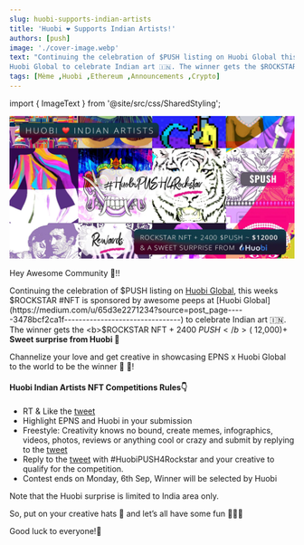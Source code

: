 ```yaml
---
slug: huobi-supports-indian-artists
title: 'Huobi ❤️ Supports Indian Artists!'
authors: [push]
image: './cover-image.webp'
text: "Continuing the celebration of $PUSH listing on Huobi Global this weeks $ROCKSTAR #NFT is sponsored by awesome peeps at 
Huobi Global to celebrate Indian art 🇮🇳. The winner gets the $ROCKSTAR NFT + 2400 $PUSH (~$12,000)+ Sweet surprise from Huobi 🎁"
tags: [Mème ,Huobi ,Ethereum ,Announcements ,Crypto]
---
```


import { ImageText } from '@site/src/css/SharedStyling';

![Cover Image of Huobi ❤️ Supports Indian Artists!](./cover-image.webp)

<!--truncate-->

Hey Awesome Community 👋!!

Continuing the celebration of $PUSH listing on [Huobi Global](https://medium.com/u/65d3e2271234?source=post_page-----3478bcf2ca1f--------------------------------), this weeks $ROCKSTAR #NFT is sponsored by awesome peeps at 
[Huobi Global](https://medium.com/u/65d3e2271234?source=post_page-----3478bcf2ca1f--------------------------------) to celebrate Indian art 🇮🇳. The winner gets the <b>$ROCKSTAR NFT + 2400 $PUSH </b>(~$12,000)+ <b>Sweet surprise from Huobi 🎁</b>

Channelize your love and get creative in showcasing EPNS x Huobi Global to the world to be the winner 💖 🤗!

#### Huobi Indian Artists NFT Competitions Rules👇

- RT & Like the [tweet](https://twitter.com/epnsproject/status/1432721552961904651?s=20)
- Highlight EPNS and Huobi in your submission
- Freestyle: Creativity knows no bound, create memes, infographics, videos, photos, reviews or anything cool or crazy and submit by replying to the [tweet](https://twitter.com/epnsproject/status/1432721552961904651?s=20)
- Reply to the [tweet](https://twitter.com/epnsproject/status/1432721552961904651?s=20) with #HuobiPUSH4Rockstar and your creative to qualify for the competition.
- Contest ends on Monday, 6th Sep, Winner will be selected by Huobi

Note that the Huobi surprise is limited to India area only.

So, put on your creative hats 🤠 and let’s all have some fun 🎉🎉🎉

Good luck to everyone!🤞
